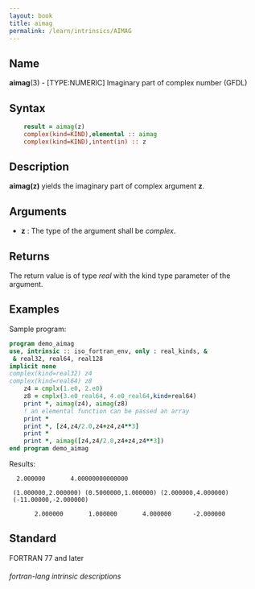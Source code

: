 ```yaml
---
layout: book
title: aimag
permalink: /learn/intrinsics/AIMAG
---
```

## __Name__

__aimag__(3) - \[TYPE:NUMERIC\] Imaginary part of complex number
(GFDL)

## __Syntax__
```fortran
    result = aimag(z)
    complex(kind=KIND),elemental :: aimag
    complex(kind=KIND),intent(in) :: z
```
## __Description__

__aimag(z)__ yields the imaginary part of complex argument __z__.

## __Arguments__

  - __z__
    : The type of the argument shall be _complex_.

## __Returns__

The return value is of type _real_ with the kind type parameter of the
argument.

## __Examples__

Sample program:

```fortran
program demo_aimag
use, intrinsic :: iso_fortran_env, only : real_kinds, &
 & real32, real64, real128
implicit none
complex(kind=real32) z4
complex(kind=real64) z8
    z4 = cmplx(1.e0, 2.e0)
    z8 = cmplx(3.e0_real64, 4.e0_real64,kind=real64)
    print *, aimag(z4), aimag(z8)
    ! an elemental function can be passed an array
    print *
    print *, [z4,z4/2.0,z4+z4,z4**3]
    print *
    print *, aimag([z4,z4/2.0,z4+z4,z4**3])
end program demo_aimag
```
Results:
```text
  2.000000       4.00000000000000

 (1.000000,2.000000) (0.5000000,1.000000) (2.000000,4.000000)
 (-11.00000,-2.000000)

       2.000000       1.000000       4.000000      -2.000000
```
## __Standard__

FORTRAN 77 and later

###### fortran-lang intrinsic descriptions
